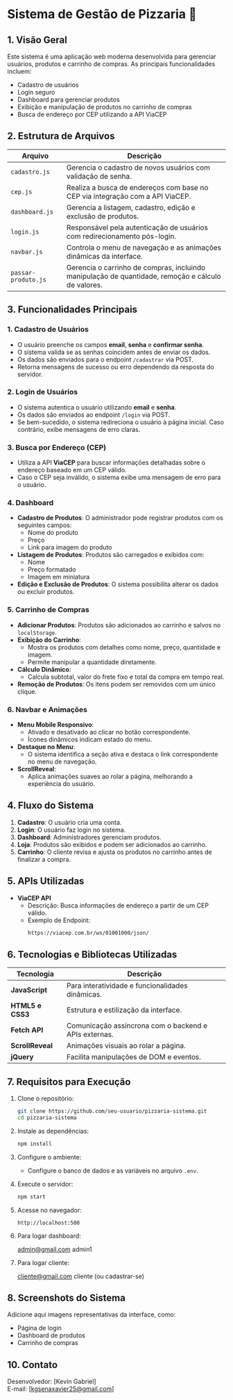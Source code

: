 # Sistema de Gestão de Pizzaria 🍕

## 1. Visão Geral
Este sistema é uma aplicação web moderna desenvolvida para gerenciar usuários, produtos e carrinho de compras. As principais funcionalidades incluem:

- Cadastro de usuários
- Login seguro
- Dashboard para gerenciar produtos
- Exibição e manipulação de produtos no carrinho de compras
- Busca de endereço por CEP utilizando a API ViaCEP

## 2. Estrutura de Arquivos
| Arquivo              | Descrição                                                                 |
|----------------------|---------------------------------------------------------------------------|
| `cadastro.js`         | Gerencia o cadastro de novos usuários com validação de senha.             |
| `cep.js`              | Realiza a busca de endereços com base no CEP via integração com a API ViaCEP. |
| `dashboard.js`        | Gerencia a listagem, cadastro, edição e exclusão de produtos.             |
| `login.js`            | Responsável pela autenticação de usuários com redirecionamento pós-login. |
| `navbar.js`           | Controla o menu de navegação e as animações dinâmicas da interface.       |
| `passar-produto.js`   | Gerencia o carrinho de compras, incluindo manipulação de quantidade, remoção e cálculo de valores. |

## 3. Funcionalidades Principais

### 1. Cadastro de Usuários
- O usuário preenche os campos **email**, **senha** e **confirmar senha**.
- O sistema valida se as senhas coincidem antes de enviar os dados.
- Os dados são enviados para o endpoint `/cadastrar` via POST.
- Retorna mensagens de sucesso ou erro dependendo da resposta do servidor.

### 2. Login de Usuários
- O sistema autentica o usuário utilizando **email** e **senha**.
- Os dados são enviados ao endpoint `/login` via POST.
- Se bem-sucedido, o sistema redireciona o usuário à página inicial. Caso contrário, exibe mensagens de erro claras.

### 3. Busca por Endereço (CEP)
- Utiliza a API **ViaCEP** para buscar informações detalhadas sobre o endereço baseado em um CEP válido.
- Caso o CEP seja inválido, o sistema exibe uma mensagem de erro para o usuário.

### 4. Dashboard
- **Cadastro de Produtos**: O administrador pode registrar produtos com os seguintes campos:
  - Nome do produto
  - Preço
  - Link para imagem do produto
- **Listagem de Produtos**: Produtos são carregados e exibidos com:
  - Nome
  - Preço formatado
  - Imagem em miniatura
- **Edição e Exclusão de Produtos**: O sistema possibilita alterar os dados ou excluir produtos.

### 5. Carrinho de Compras
- **Adicionar Produtos**: Produtos são adicionados ao carrinho e salvos no `localStorage`.
- **Exibição do Carrinho**:
  - Mostra os produtos com detalhes como nome, preço, quantidade e imagem.
  - Permite manipular a quantidade diretamente.
- **Cálculo Dinâmico**:
  - Calcula subtotal, valor do frete fixo e total da compra em tempo real.
- **Remoção de Produtos**: Os itens podem ser removidos com um único clique.

### 6. Navbar e Animações
- **Menu Mobile Responsivo**:
  - Ativado e desativado ao clicar no botão correspondente.
  - Ícones dinâmicos indicam estado do menu.
- **Destaque no Menu**:
  - O sistema identifica a seção ativa e destaca o link correspondente no menu de navegação.
- **ScrollReveal**:
  - Aplica animações suaves ao rolar a página, melhorando a experiência do usuário.

## 4. Fluxo do Sistema
1. **Cadastro**: O usuário cria uma conta.
2. **Login**: O usuário faz login no sistema.
3. **Dashboard**: Administradores gerenciam produtos.
4. **Loja**: Produtos são exibidos e podem ser adicionados ao carrinho.
5. **Carrinho**: O cliente revisa e ajusta os produtos no carrinho antes de finalizar a compra.

## 5. APIs Utilizadas
- **ViaCEP API**
  - Descrição: Busca informações de endereço a partir de um CEP válido.
  - Exemplo de Endpoint:
    ```bash
    https://viacep.com.br/ws/01001000/json/
    ```

## 6. Tecnologias e Bibliotecas Utilizadas
| Tecnologia         | Descrição                                                            |
|--------------------|----------------------------------------------------------------------|
| **JavaScript**      | Para interatividade e funcionalidades dinâmicas.                    |
| **HTML5 e CSS3**    | Estrutura e estilização da interface.                               |
| **Fetch API**       | Comunicação assíncrona com o backend e APIs externas.               |
| **ScrollReveal**    | Animações visuais ao rolar a página.                                |
| **jQuery**          | Facilita manipulações de DOM e eventos.                             |

## 7. Requisitos para Execução

1. Clone o repositório:

    ```bash
    git clone https://github.com/seu-usuario/pizzaria-sistema.git
    cd pizzaria-sistema
    ```

2. Instale as dependências:

    ```bash
    npm install
    ```

3. Configure o ambiente: 
   - Configure o banco de dados e as variáveis no arquivo `.env`.

4. Execute o servidor:

    ```bash
    npm start
    ```

5. Acesse no navegador:

    ```plaintext
    http://localhost:500
    ```

4. Para logar dashboard:

    admin@gmail.com
    admin1

5. Para logar cliente:

   cliente@gmail.com
   cliente (ou cadastrar-se)

## 8. Screenshots do Sistema
Adicione aqui imagens representativas da interface, como:
- Página de login
- Dashboard de produtos
- Carrinho de compras



## 10. Contato
Desenvolvedor: [Kevin Gabriel]  
E-mail: [kgsenaxavier25@gmail.com]
